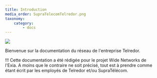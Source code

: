 ```yaml
---
title: Introduction
media_order: SupraTelecomTelredor.png
taxonomy:
    category:
        - docs
---
```


![](SupraTelecomTelredor.png)

Bienvenue sur la documentation du réseau de l'entreprise Telredor.

!!! Cette documentation a été rédigée pour le projet Wide Networks de l'Exia. A moins que le contraire ne soit précisé, tout est à prendre comme étant écrit par les employés de Telredor et/ou SupraTélécom.